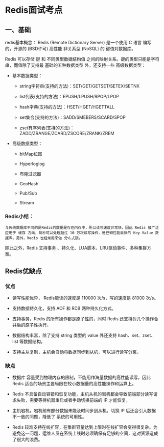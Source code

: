 # Redis面试考点

## 一、基础

redis基本概念：
    Redis (Remote Dictionary Server) 是一个使用 C 语言 编写的，开源的 (BSD许可) 高性能 非关系型 (NoSQL) 的 键值对数据库。

Redis 可以存储 键 和 不同类型数据结构值 之间的映射关系。键的类型只能是字符串，而值除了支持最 基础的五种数据类型 外，还支持一些 高级数据类型：

- 基本数据类型：
  - string字符串(支持的方法)：SET/GET/GETSET/SETEX/SETNX

  - list列表(支持的方法)：EPUSH/LPUSH/RPOP/LPOP

  - hash字典(支持的方法)：HSET/HGET/HGETTALL

  - set集合(支持的方法)：SADD/SMEBERS/SCARD/SPOP

  - zset有序列表(支持的方法)：ZADD/ZRANGE/ZCARD/ZSCORE/ZRANK/ZREM

- 高级数据类型：
  - bitMap位图

  - Hyperloglog

  - 布隆过滤器

  - GeoHash

  - Pub/Sub

  - Stream

### Redis小结：
    与传统数据库不同的是Redis的数据是存在内存中，所以读写速度非常快，因此 Redis 被广泛应用于 缓存 方向，每秒可以处理超过 10 万次读写操作，是已知性能最快的 Key-Value 数据库。另外，Redis 也经常用来做 分布式锁。

除此之外，Redis 支持事务 、持久化、LUA脚本、LRU驱动事件、多种集群方案。

## Redis优缺点

### 优点

- 读写性能优异， Redis能读的速度是 110000 次/s，写的速度是 81000 次/s。

- 支持数据持久化，支持 AOF 和 RDB 两种持久化方式。

- 支持事务，Redis 的所有操作都是原子性的，同时 Redis 还支持对几个操作合并后的原子性执行。

- 数据结构丰富，除了支持 string 类型的 value 外还支持 hash、set、zset、list 等数据结构。

- 支持主从复制，主机会自动将数据同步到从机，可以进行读写分离。

### 缺点

- 数据库 容量受到物理内存的限制，不能用作海量数据的高性能读写，因此 Redis 适合的场景主要局限在较小数据量的高性能操作和运算上。

- Redis 不具备自动容错和恢复功能，主机从机的宕机都会导致前端部分读写请求失败，需要等待机器重启或者手动切换前端的 IP 才能恢复。

- 主机宕机，宕机前有部分数据未能及时同步到从机，切换 IP 后还会引入数据不一致的问题，降低了 系统的可用性。

- Redis 较难支持在线扩容，在集群容量达到上限时在线扩容会变得很复杂。为避免这一问题，运维人员在系统上线时必须确保有足够的空间，这对资源造成了很大的浪费。